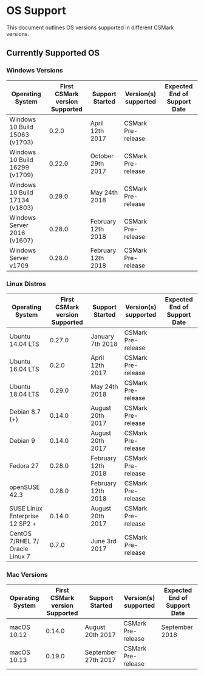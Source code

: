 # OS Support
This document outlines OS versions supported in different CSMark versions.

## Currently Supported OS

### Windows Versions

| Operating System | First CSMark version Supported | Support Started | Version(s) supported | Expected End of Support Date|
|---|---|---|---|---|
| Windows 10 Build 15063 (v1703) | 0.2.0 | April 12th 2017 | CSMark Pre-release |   |
| Windows 10 Build 16299 (v1709) | 0.22.0 | October 29th 2017 | CSMark Pre-release |   |
| Windows 10 Build 17134 (v1803) | 0.29.0 | May 24th 2018 | CSMark Pre-release |   |
| Windows Server 2016 (v1607) | 0.28.0 | February 12th 2018 | CSMark Pre-release |   |
| Windows Server v1709 | 0.28.0 | February 12th 2018 | CSMark Pre-release |   |

### Linux Distros

| Operating System | First CSMark version Supported | Support Started | Version(s) supported | Expected End of Support Date|
|---|---|---|---|---|
| Ubuntu 14.04 LTS | 0.27.0 | January 7th 2018 | CSMark Pre-release |  |
| Ubuntu 16.04 LTS | 0.2.0 | April 12th 2017 | CSMark Pre-release |   |
| Ubuntu 18.04 LTS | 0.29.0 | May 24th 2018 | CSMark Pre-release | |
| Debian 8.7 (+) | 0.14.0 | August 20th 2017 | CSMark Pre-release |   |
| Debian 9 | 0.14.0 | August 20th 2017 | CSMark Pre-release |   |
| Fedora 27 | 0.28.0 | February 12th 2018 | CSMark Pre-release |   |
| openSUSE 42.3 | 0.28.0 | February 12th 2018 | CSMark Pre-release |   |
| SUSE Linux Enterprise 12 SP2 + | 0.14.0 | August 20th 2017 | CSMark Pre-release |   |
| CentOS 7/RHEL 7/ Oracle Linux 7 | 0.7.0 | June 3rd 2017 | CSMark Pre-release |   |

### Mac Versions

| Operating System | First CSMark version Supported | Support Started | Version(s) supported | Expected End of Support Date|
|---|---|---|---|---|
| macOS 10.12 | 0.14.0 | August 20th 2017 | CSMark Pre-release | September 2018 |
| macOS 10.13 | 0.19.0 | September 27th 2017 | CSMark Pre-release |   |
